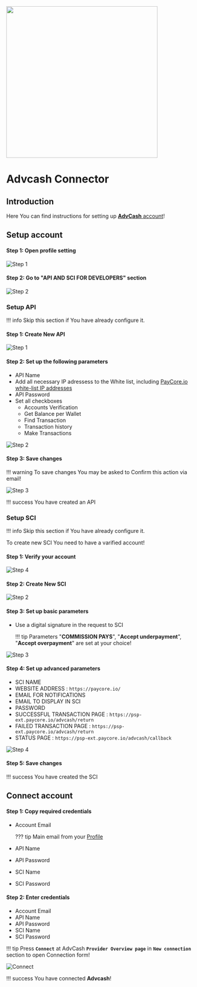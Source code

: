 <img src="https://static.openfintech.io/payment_providers/advcash/logo.svg?w=400" width="400px" >

# Advcash Connector

## Introduction

Here You can find  instructions for setting up [**AdvCash** account](https://wallet.advcash.com/)! 

## Setup account


#### Step 1: Open profile setting

![Step 1](images/advcash-step1.png)

#### Step 2: Go to "API AND SCI FOR DEVELOPERS" section

![Step 2](images/advcash-step2.png)

### Setup API

!!! info
    Skip this section if You have already configure it.

#### Step 1: Create New API

![Step 1](images/advcash-step3.png)

#### Step 2: Set up the following parameters

- API Name
- Add all necessary IP adressess to the White list, including  [PayСore.io white-list IP addresses](/ips/#white-list-ip-addresses)
- API Password
- Set all checkboxes
    -  Accounts Verification
    -  Get Balance per Wallet
    -  Find Transaction
    -  Transaction history
    -  Make Transactions

![Step 2](images/advcash-step4.png)
  
        
#### Step 3: Save changes

!!! warning
    To save changes You may be asked to Confirm this action via email!    
    
![Step 3](images/advcash-step4_2.png)

!!! success
    You have created an API


    
### Setup SCI

!!! info
    Skip this section if You have already configure it.
    
To create new SCI You need to have a varified account!

#### Step 1: Verify your account

![Step 4](images/advcash-step5_1.png)
        
        

#### Step 2: Create New SCI

![Step 2](images/advcash-step5.png)

#### Step 3: Set up basic parameters

-  Use a digital signature in the request to SCI
    
    !!! tip
        Parameters "**COMMISSION PAYS**", "**Accept underpayment**", "**Accept overpayment**"  are set  at your choice!

![Step 3](images/advcash-step5_2.png)  
 

#### Step 4: Set up advanced parameters   

-  SCI NAME
-  WEBSITE ADDRESS : ```https://paycore.io/```
-  EMAIL FOR NOTIFICATIONS
-  EMAIL TO DISPLAY IN SCI
-  PASSWORD
-  SUCCESSFUL TRANSACTION PAGE : ```https://psp-ext.paycore.io/advcash/return```
-  FAILED TRANSACTION PAGE : ```https://psp-ext.paycore.io/advcash/return```
-  STATUS PAGE : ```https://psp-ext.paycore.io/advcash/callback```

![Step 4](images/advcash-step5_3.png)

#### Step 5: Save changes

!!! success
    You have created the SCI



## Connect account

#### Step 1: Copy required credentials

-  Account Email
    
    ??? tip
        Main email from your [Profile](https://wallet.advcash.com/pages/profile)

-  API Name
-  API Password
-  SCI Name
-  SCI Password



#### Step 2: Enter credentials

-  Account Email
-  API Name
-  API Password
-  SCI Name
-  SCI Password


!!! tip
    Press **`Connect`** at AdvCash **`Provider Overview page`** in **`New connection`** section to open Connection form!



![Connect](images/advcash_connect.png)



!!! success
    You have connected **Advcash**!